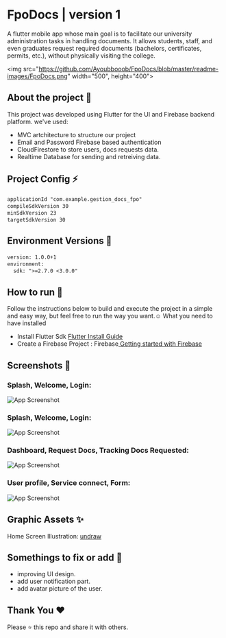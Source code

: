 
# FpoDocs | version 1

A flutter mobile app whose main goal is to facilitate our  university administration tasks in handling documents.
 It allows students, staff, and even graduates request required documents (bachelors, certificates, permits, etc.), without physically visiting the college. 
 
<img src="https://github.com/Ayoubbooob/FpoDocs/blob/master/readme-images/FpoDocs.png" width="500", height="400">

<!-- ![picture alt](https://github.com/Ayoubbooob/FpoDocs/blob/master/readme-images/FpoDocs.png/500x400) -->
## About the project 🔗

This project was developed using Flutter for the UI and Firebase backend platform.
we've used:
* MVC artchitecture to structure our project
* Email and Password Firebase based authentication
* CloudFirestore to store users, docs requests data.
* Realtime Database for sending and retreiving data.


## Project Config ⚡

```
applicationId "com.example.gestion_docs_fpo"
compileSdkVersion 30
minSdkVersion 23
targetSdkVersion 30

```
## Environment Versions 🔑
```
version: 1.0.0+1
environment:
  sdk: ">=2.7.0 <3.0.0"
```
## How to run 🔧
Follow the instructions below to build and execute the project in a simple and easy way, but feel free to run the way you want.☺️
What you need to have installed
* Install Flutter Sdk <a href = "https://docs.flutter.dev/get-started/install/windows">Flutter Install Guide</a>
* Create a Firebase Project : Firebase<a href="https://cloud.google.com/firestore/docs/client/get-firebase"> Getting started with Firebase</a>

##  Screenshots 📱
### Splash, Welcome, Login:
![App Screenshot](https://github.com/Ayoubbooob/FpoDocs/blob/master/readme-images/Splash%20Auth%20screens%20.png/468x300?text=App+Screenshot+Here)

### Splash, Welcome, Login:
![App Screenshot](https://github.com/Ayoubbooob/FpoDocs/blob/master/readme-images/app%20screens.png/468x300?text=App+Screenshot+Here)

### Dashboard, Request Docs, Tracking Docs Requested:
![App Screenshot](https://github.com/Ayoubbooob/FpoDocs/blob/master/readme-images/app%20screens.png/468x300?text=App+Screenshot+Here)

### User profile, Service connect, Form:
![App Screenshot](https://github.com/Ayoubbooob/FpoDocs/blob/master/readme-images/compteform.png/468x300?text=App+Screenshot+Here)

##  Graphic Assets ✨
Home Screen Illustration: <a href = "https://undraw.co/">undraw</a>
## Somethings to fix or add 📎

* improving UI design.
* add user notification part.
* add avatar picture of the user.


## Thank You ❤
Please ⭐ this repo and share it with others.
